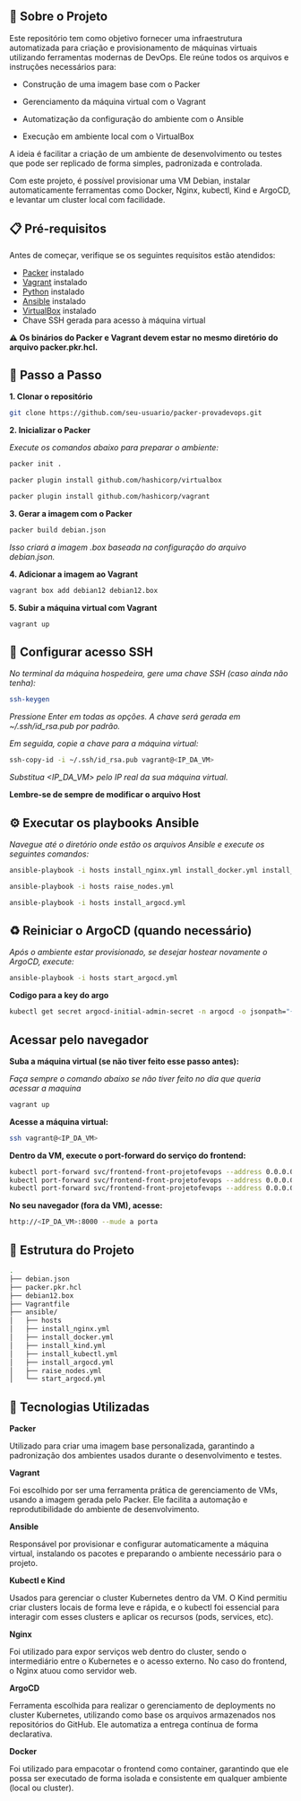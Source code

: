 ## 🧾 Sobre o Projeto
Este repositório tem como objetivo fornecer uma infraestrutura automatizada para criação e provisionamento de máquinas virtuais utilizando ferramentas modernas de DevOps. Ele reúne todos os arquivos e instruções necessários para:

- Construção de uma imagem base com o Packer 

- Gerenciamento da máquina virtual com o Vagrant

- Automatização da configuração do ambiente com o Ansible

- Execução em ambiente local com o VirtualBox

A ideia é facilitar a criação de um ambiente de desenvolvimento ou testes que pode ser replicado de forma simples, padronizada e controlada.

Com este projeto, é possível provisionar uma VM Debian, instalar automaticamente ferramentas como Docker, Nginx, kubectl, Kind e ArgoCD, e levantar um cluster local com facilidade.

## 📋 Pré-requisitos
Antes de começar, verifique se os seguintes requisitos estão atendidos:

- [Packer](https://www.packer.io/downloads) instalado  
- [Vagrant](https://developer.hashicorp.com/vagrant/downloads) instalado  
- [Python](https://www.python.org/downloads/) instalado  
- [Ansible](https://docs.ansible.com/ansible/latest/installation_guide/intro_installation.html) instalado  
- [VirtualBox](https://www.virtualbox.org/wiki/Downloads) instalado  
- Chave SSH gerada para acesso à máquina virtual

**⚠️ Os binários do Packer e Vagrant devem estar no mesmo diretório do arquivo packer.pkr.hcl.**


## **🚀 Passo a Passo**


**1. Clonar o repositório**

```bash 
git clone https://github.com/seu-usuario/packer-provadevops.git
```


**2. Inicializar o Packer**

*Execute os comandos abaixo para preparar o ambiente:*

```bash 
packer init .
```

```bash 
packer plugin install github.com/hashicorp/virtualbox
```

```bash 
packer plugin install github.com/hashicorp/vagrant
```

**3. Gerar a imagem com o Packer**

```bash 
packer build debian.json
```

*Isso criará a imagem .box baseada na configuração do arquivo debian.json.*

**4. Adicionar a imagem ao Vagrant**

```bash 
vagrant box add debian12 debian12.box
```

**5. Subir a máquina virtual com Vagrant**

```bash 
vagrant up
```

## **🔐 Configurar acesso SSH**

*No terminal da máquina hospedeira, gere uma chave SSH (caso ainda não tenha):*

```bash
ssh-keygen
```

*Pressione Enter em todas as opções. A chave será gerada em ~/.ssh/id_rsa.pub por padrão.*

*Em seguida, copie a chave para a máquina virtual:*

```bash
ssh-copy-id -i ~/.ssh/id_rsa.pub vagrant@<IP_DA_VM>
```

*Substitua <IP_DA_VM> pelo IP real da sua máquina virtual.*

**Lembre-se de sempre de modificar o arquivo Host**

## **⚙️ Executar os playbooks Ansible**

*Navegue até o diretório onde estão os arquivos Ansible e execute os seguintes comandos:*

```bash
ansible-playbook -i hosts install_nginx.yml install_docker.yml install_kind.yml install_kubectl.yml
```

```bash
ansible-playbook -i hosts raise_nodes.yml
```

```bash
ansible-playbook -i hosts install_argocd.yml
```

## **♻️ Reiniciar o ArgoCD (quando necessário)**

*Após o ambiente estar provisionado, se desejar hostear novamente o ArgoCD, execute:*

```bash 
ansible-playbook -i hosts start_argocd.yml
```
**Codigo para a key do argo**

```bash 
kubectl get secret argocd-initial-admin-secret -n argocd -o jsonpath="{.data.password}" | base64 -d; echo
```

## Acessar pelo navegador

**Suba a máquina virtual (se não tiver feito esse passo antes):**

*Faça sempre o comando abaixo se não tiver feito no dia que queria acessar a maquina*

```bash 
vagrant up
```

**Acesse a máquina virtual:**

```bash
ssh vagrant@<IP_DA_VM>
```

**Dentro da VM, execute o port-forward do serviço do frontend:**

```bash
kubectl port-forward svc/frontend-front-projetofevops --address 0.0.0.0 8000:80 --frontend
kubectl port-forward svc/frontend-front-projetofevops --address 0.0.0.0 8181:80 --backend
kubectl port-forward svc/frontend-front-projetofevops --address 0.0.0.0 8002:80 --banco mysql
```

**No seu navegador (fora da VM), acesse:**

```bash
http://<IP_DA_VM>:8000 --mude a porta
```

## 📁 Estrutura do Projeto
```bash
.
├── debian.json
├── packer.pkr.hcl
├── debian12.box
├── Vagrantfile
├── ansible/
│   ├── hosts
│   ├── install_nginx.yml
│   ├── install_docker.yml
│   ├── install_kind.yml
│   ├── install_kubectl.yml
│   ├── install_argocd.yml
│   ├── raise_nodes.yml
│   └── start_argocd.yml
```


## 🔧 Tecnologias Utilizadas

**Packer**

Utilizado para criar uma imagem base personalizada, garantindo a padronização dos ambientes usados durante o desenvolvimento e testes.

**Vagrant**

Foi escolhido por ser uma ferramenta prática de gerenciamento de VMs, usando a imagem gerada pelo Packer. Ele facilita a automação e reprodutibilidade do ambiente de desenvolvimento.

**Ansible**

Responsável por provisionar e configurar automaticamente a máquina virtual, instalando os pacotes e preparando o ambiente necessário para o projeto.

**Kubectl e Kind**

Usados para gerenciar o cluster Kubernetes dentro da VM. O Kind permitiu criar clusters locais de forma leve e rápida, e o kubectl foi essencial para interagir com esses clusters e aplicar os recursos (pods, services, etc).

**Nginx**

Foi utilizado para expor serviços web dentro do cluster, sendo o intermediário entre o Kubernetes e o acesso externo. No caso do frontend, o Nginx atuou como servidor web.

**ArgoCD**

Ferramenta escolhida para realizar o gerenciamento de deployments no cluster Kubernetes, utilizando como base os arquivos armazenados nos repositórios do GitHub. Ele automatiza a entrega contínua de forma declarativa.

**Docker**

Foi utilizado para empacotar o frontend como container, garantindo que ele possa ser executado de forma isolada e consistente em qualquer ambiente (local ou cluster).
